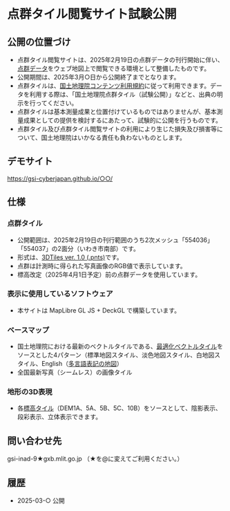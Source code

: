 # 点群タイル閲覧サイト試験公開

## 公開の位置づけ
* 点群タイル閲覧サイトは、2025年2月19日の点群データの刊行開始に伴い、[点群データ](https://www.gsi.go.jp/gazochosa/tengun.html)をウェブ地図上で閲覧できる環境として整備したものです。
* 公開期間は、2025年3月○日から公開終了までとなります。
* 点群タイルは、[国土地理院コンテンツ利用規約](https://www.gsi.go.jp/kikakuchousei/kikakuchousei40182.html)に従って利用できます。データを利用する際は、「国土地理院点群タイル（試験公開）」などと、出典の明示を行ってください。
* 点群タイルは基本測量成果と位置付けているものではありませんが、基本測量成果としての提供を検討するにあたって、試験的に公開を行うものです。
* 点群タイル及び点群タイル閲覧サイトの利用により生じた損失及び損害等について、国土地理院はいかなる責任も負わないものとします。

## デモサイト
https://gsi-cyberjapan.github.io/○○/

## 仕様

### 点群タイル
* 公開範囲は、2025年2月19日の刊行範囲のうち2次メッシュ「554036」「554037」の2面分（いわき市南部）です。
* 形式は、[3DTiles ver. 1.0 (.pnts)](https://www.ogc.org/publications/standard/3dtiles/)です。
* 点群は計測時に得られた写真画像のRGB値で表示しています。
* 標高改定（2025年4月1日予定）前の点群データを使用しています。

### 表示に使用しているソフトウェア
* 本サイトは MapLibre GL JS + DeckGL で構築しています。

### ベースマップ
* 国土地理院における最新のベクトルタイルである、[最適化ベクトルタイル](https://github.com/gsi-cyberjapan/optimal_bvmap)をソースとした4パターン（標準地図スタイル、淡色地図スタイル、白地図スタイル、English（[多言語表記の地図](https://www.gsi.go.jp/kihonjohochousa/multilingual.html)）
* 全国最新写真（シームレス）の画像タイル

### 地形の3D表現
* 各[標高タイル](https://maps.gsi.go.jp/development/hyokochi.html)（DEM1A、5A、5B、5C、10B）をソースとして、陰影表示、段彩表示、立体表示できます。

## 問い合わせ先
gsi-inad-9★gxb.mlit.go.jp （★を@に変えてご利用ください。）

## 履歴
- 2025-03-○ 公開


